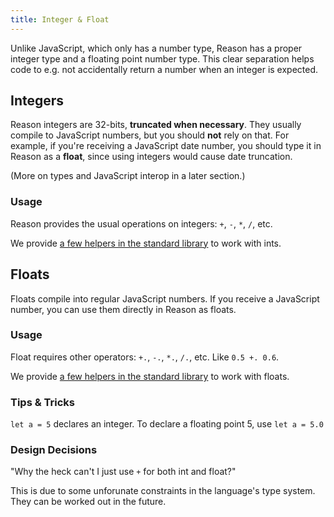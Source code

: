 ```yaml
---
title: Integer & Float
---
```


Unlike JavaScript, which only has a number type, Reason has a proper integer type and a floating point number type. This clear separation helps code to e.g. not accidentally return a number when an integer is expected.

## Integers

Reason integers are 32-bits, **truncated when necessary**. They usually compile to JavaScript numbers, but you should **not** rely on that. For example, if you're receiving a JavaScript date number, you should type it in Reason as a **float**, since using integers would cause date truncation.

(More on types and JavaScript interop in a later section.)

### Usage

Reason provides the usual operations on integers: `+`, `-`, `*`, `/`, etc.

We provide [a few helpers in the standard library](https://bucklescript.github.io/bucklescript/api/Js.Int.html) to work with ints.

## Floats

Floats compile into regular JavaScript numbers. If you receive a JavaScript number, you can use them directly in Reason as floats.

### Usage

Float requires other operators: `+.`, `-.`, `*.`, `/.`, etc. Like `0.5 +. 0.6`.

We provide [a few helpers in the standard library](https://bucklescript.github.io/bucklescript/api/Js.Float.html) to work with floats.

### Tips & Tricks

`let a = 5` declares an integer. To declare a floating point 5, use `let a = 5.0`

### Design Decisions

"Why the heck can't I just use `+` for both int and float?"

This is due to some unforunate constraints in the language's type system. They can be worked out in the future.
